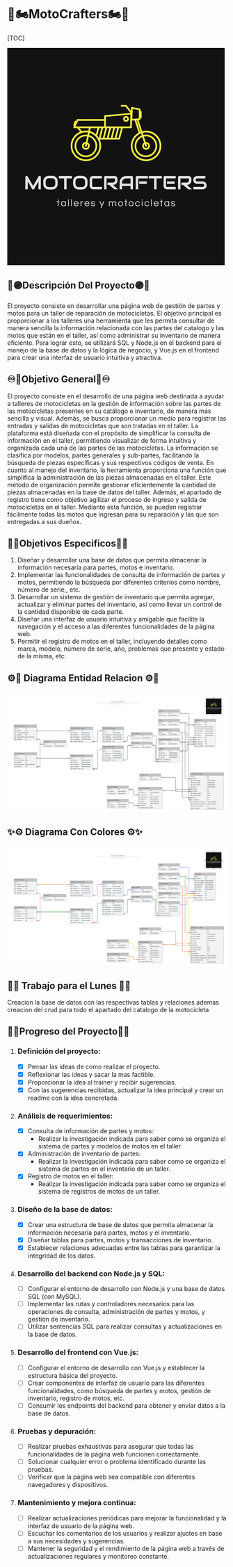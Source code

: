 # **🚀🏍️MotoCrafters**🏍️🚀



[TOC]

![](https://github.com/JuanJoseDuranRinconCAMPUS2/MotoCrafters/blob/main/logo.jpg)

## **🔴🟣Descripción Del Proyecto🟣🔴**

El proyecto consiste en desarrollar una página web de gestión de partes y motos para un taller de reparación de motocicletas. El objetivo principal es proporcionar a los talleres una herramienta que les permita consultar de manera sencilla la información relacionada con las partes del catalogo y las motos que están en el taller, así como administrar su inventario de manera eficiente. Para lograr esto, se utilizará SQL y Node.js en el backend para el manejo de la base de datos y la lógica de negocio, y Vue.js en el frontend para crear una interfaz de usuario intuitiva y atractiva.

## **♾️🏁Objetivo General🏁♾️**

El proyecto consiste en el desarrollo de una página web destinada a ayudar a talleres de motocicletas en la gestión de información sobre las partes de las motocicletas presentes en su catálogo e inventario, de manera más sencilla y visual. Además, se busca proporcionar un medio para registrar las entradas y salidas de motocicletas que son tratadas en el taller.
La plataforma está diseñada con el propósito de simplificar la consulta de información en el taller, permitiendo visualizar de forma intuitiva y organizada cada una de las partes de las motocicletas. La información se clasifica por modelos, partes generales y sub-partes, facilitando la búsqueda de piezas específicas y sus respectivos códigos de venta.
En cuanto al manejo del inventario, la herramienta proporciona una función que simplifica la administración de las piezas almacenadas en el taller. Este método de organización permite gestionar eficientemente la cantidad de piezas almacenadas en la base de datos del taller.
Además, el apartado de registro tiene como objetivo agilizar el proceso de ingreso y salida de motocicletas en el taller. Mediante esta función, se pueden registrar fácilmente todas las motos que ingresan para su reparación y las que son entregadas a sus dueños.


## **🏁🌌Objetivos Especificos🌌🏁**

1. Diseñar y desarrollar una base de datos que permita almacenar la información necesaria para partes, motos e inventario.
2. Implementar las funcionalidades de consulta de información de partes y motos, permitiendo la búsqueda por diferentes criterios como nombre, número de serie,, etc.
3. Desarrollar un sistema de gestión de inventario que permita agregar, actualizar y eliminar partes del inventario, así como llevar un control de la cantidad disponible de cada parte.
4. Diseñar una interfaz de usuario intuitiva y amigable que facilite la navegación y el acceso a las diferentes funcionalidades de la página web.
5. Permitir el registro de motos en el taller, incluyendo detalles como marca, modelo, número de serie, año, problemas que presente y estado de la misma, etc.

## **⚙️🚀 Diagrama Entidad Relacion ⚙️🚀**

![](https://github.com/JuanJoseDuranRinconCAMPUS2/MotoCrafters/blob/main/imagenes/motoCrafters_db.png)

## **✨⚙️ Diagrama Con Colores ⚙️✨**

![](https://github.com/JuanJoseDuranRinconCAMPUS2/MotoCrafters/blob/main/imagenes/motoCrafters_dbColor.png)

## **🎉🥽 Trabajo para el Lunes 🥽🎉**

Creacion la base de datos con las respectivas tablas y relaciones ademas creacion del crud para todo el apartado del catalogo de la motocicleta

## 🏹🪷**Progreso del Proyecto**🪷🏹

1. ### Definición del proyecto:

   - [x] Pensar las ideas de como realizar el proyecto.
   - [x] Reflexionar las ideas y sacar la mas factible.
   - [x] Proporcionar la idea al trainer y recibir sugerencias.
   - [x] Con las sugerencias recibidas, actualizar la idea principal y crear un readme con la idea concretada.

2. ### Análisis de requerimientos:

   - [x] Consulta de información de partes y motos:
     - Realizar la investigación indicada para saber como se organiza el sistema de partes y modelos de motos en el taller
   - [x] Administración de inventario de partes:
     - Realizar la investigación indicada para saber como se organiza el sistema de partes en el inventario de un taller.
   - [x] Registro de motos en el taller:
     - Realizar la investigación indicada para saber como se organiza el sistema de registros de motos de un taller.

3. ### Diseño de la base de datos:

   - [x] Crear una estructura de base de datos que permita almacenar la información necesaria para partes, motos y el inventario.
   - [x] Diseñar tablas para partes, motos y transacciones de inventario.
   - [x] Establecer relaciones adecuadas entre las tablas para garantizar la integridad de los datos.

4. ### Desarrollo del backend con Node.js y SQL:

   - [ ] Configurar el entorno de desarrollo con Node.js y una base de datos SQL (con MySQL).
   - [ ] Implementar las rutas y controladores necesarios para las operaciones de consulta, administración de partes y motos, y gestión de inventario.
   - [ ] Utilizar sentencias SQL para realizar consultas y actualizaciones en la base de datos.

5. ### Desarrollo del frontend con Vue.js:

   - [ ] Configurar el entorno de desarrollo con Vue.js y establecer la estructura básica del proyecto.
   - [ ] Crear componentes de interfaz de usuario para las diferentes funcionalidades, como búsqueda de partes y motos, gestión de inventario, registro de motos, etc.
   - [ ] Consumir los endpoints del backend para obtener y enviar datos a la base de datos.

6. ### Pruebas y depuración:

   - [ ] Realizar pruebas exhaustivas para asegurar que todas las funcionalidades de la página web funcionen correctamente.
   - [ ] Solucionar cualquier error o problema identificado durante las pruebas.
   - [ ] Verificar que la página web sea compatible con diferentes navegadores y dispositivos.

7. ### Mantenimiento y mejora continua:

   - [ ] Realizar actualizaciones periódicas para mejorar la funcionalidad y la interfaz de usuario de la página web.
   - [ ] Escuchar los comentarios de los usuarios y realizar ajustes en base a sus necesidades y sugerencias.
   - [ ] Mantener la seguridad y el rendimiento de la página web a través de actualizaciones regulares y monitoreo constante.

